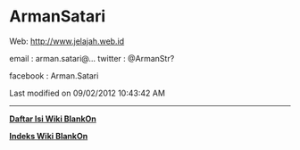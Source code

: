 #  ArmanSatari

Web: ​http://www.jelajah.web.id 

email : arman.satari@… twitter : @ArmanStr?

facebook : Arman.Satari

Last modified on 09/02/2012 10:43:42 AM
 
---
[**Daftar Isi Wiki BlankOn**](/DaftarIsi/README.md)
 
[**Indeks Wiki BlankOn**](/Indeks.md)
